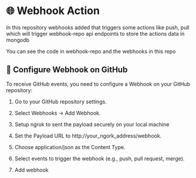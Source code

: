 # 🌐 Webhook Action
In this repository webhooks added that triggers some actions like push, pull which will
trigger webhook-repo api endpoints to store the actions data in mongodb

You can see the code in webhook-repo and the webhooks in this repo

## 🔧 Configure Webhook on GitHub
To receive GitHub events, you need to configure a Webhook on your GitHub repository:

1. Go to your GitHub repository settings.
2. Select Webhooks → Add Webhook.

3. Setup ngrok to sent the payload securely on your local machine

4. Set the Payload URL to http://your_ngork_address/webhook.
5. Choose application/json as the Content Type.
6. Select events to trigger the webhook (e.g., push, pull request, merge).
7. Add webhook 

